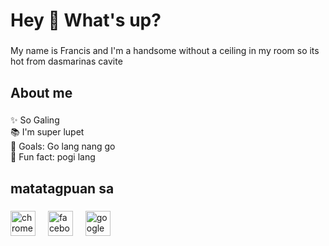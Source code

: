 <h1 align="left">Hey 👋 What's up?</h1>

###

<p align="left">My name is Francis and I'm a handsome without a ceiling in my room so its hot from dasmarinas cavite</p>

###

<h2 align="left">About me</h2>

###

<p align="left">✨ So Galing<br>📚 I'm super lupet<br>🎯 Goals: Go lang nang go<br>🎲 Fun fact: pogi lang</p>

###

<h2 align="left">matatagpuan sa</h2>

###

<div align="left">
  <img src="https://cdn.jsdelivr.net/gh/devicons/devicon/icons/chrome/chrome-original.svg" height="40" alt="chrome logo"  />
  <img width="12" />
  <img src="https://cdn.jsdelivr.net/gh/devicons/devicon/icons/facebook/facebook-original.svg" height="40" alt="facebook logo"  />
  <img width="12" />
  <img src="https://cdn.jsdelivr.net/gh/devicons/devicon/icons/google/google-original.svg" height="40" alt="google logo"  />
</div>

###
